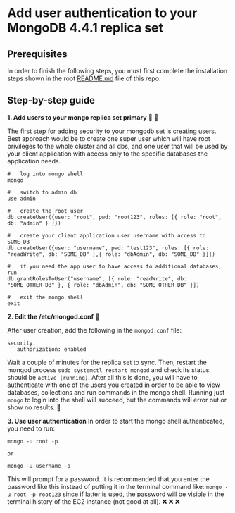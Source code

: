 # Add user authentication to your MongoDB 4.4.1 replica set

## Prerequisites

In order to finish the following steps, you must first complete the installation steps shown in the root [README.md](https://github.com/antonioned/mongodb-step-by-step/blob/main/README.md) file of this repo.

## Step-by-step guide

**1. Add users to your mongo replica set primary** :man: :woman:

The first step for adding security to your mongodb set is creating users. Best approach would be to create one super user which will have root privileges to the whole cluster and all dbs, and one user that will be used by your client application with access only to the specific databases the application needs.

```
#   log into mongo shell
mongo

#   switch to admin db
use admin

#   create the root user
db.createUser({user: "root", pwd: "root123", roles: [{ role: "root", db: "admin" } ]})

#   create your client application user username with access to SOME_DB
db.createUser({user: "username", pwd: "test123", roles: [{ role: "readWrite", db: "SOME_DB" },{ role: "dbAdmin", db: "SOME_DB" }]})

#   if you need the app user to have access to additional databases, run
db.grantRolesToUser("username", [{ role: "readWrite", db: "SOME_OTHER_DB" }, { role: "dbAdmin", db: "SOME_OTHER_DB" }])

#   exit the mongo shell
exit
```

**2. Edit the /etc/mongod.conf** :hammer:

After user creation, add the following in the `mongod.conf` file:

```
security:
   authorization: enabled
```

Wait a couple of minutes for the replica set to sync. Then, restart the mongod process `sudo systemctl restart mongod` and check its status, should be `active (running)`. After all this is done, you will have to authenticate with one of the users you created in order to be able to view databases, collections and run commands in the mongo shell. Running just `mongo` to login into the shell will succeed, but the commands will error out or show no results. :no_entry_sign:

**3. Use user authentication** 
In order to start the mongo shell authenticated, you need to run:

```
mongo -u root -p

оr

mongo -u username -p
```
This will prompt for a password. It is recommended that you enter the password like this instead of putting it in the terminal command like: `mongo -u root -p root123` since if latter is used, the password will be visible in the terminal history of the EC2 instance (not good at all). :x: :x: :x: